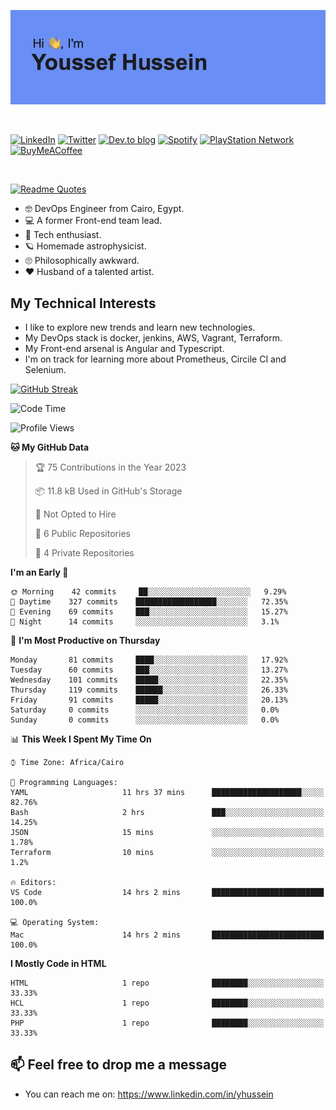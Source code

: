 [![Youssef's GitHub Banner](./assets/youssef-hussein.png)](https://github.com/yorki404)

</br>

[![LinkedIn](https://img.shields.io/badge/linkedin-%230077B5.svg?style=for-the-badge&logo=linkedin&logoColor=white)](https://www.linkedin.com/in/yhussein/)
[![Twitter](https://img.shields.io/badge/yorki404-%231DA1F2.svg?style=for-the-badge&logo=Twitter&logoColor=white)](https://twitter.com/yorki404)
[![Dev.to blog](https://img.shields.io/badge/dev.to-0A0A0A?style=for-the-badge&logo=dev.to&logoColor=white)](https://dev.to/yorki404)
[![Spotify](https://img.shields.io/badge/Spotify-1ED760?style=for-the-badge&logo=spotify&logoColor=white)](https://open.spotify.com/user/yorki404)
[![PlayStation Network](https://img.shields.io/badge/PSN-%230070D1.svg?style=for-the-badge&logo=Playstation&logoColor=white)](https://psnprofiles.com/yorki404)
[![BuyMeACoffee](https://img.shields.io/badge/Buy%20Me%20a%20Coffee-ffdd00?style=for-the-badge&logo=buy-me-a-coffee&logoColor=black)](https://www.buymeacoffee.com/Yorki404)

</br>

[![Readme Quotes](https://quotes-github-readme.vercel.app/api?type=horizontal&theme=dark)](https://github.com/piyushsuthar/github-readme-quotes)


- :nerd_face: DevOps Engineer from Cairo, Egypt.
- :computer: A former Front-end team lead.
- :satellite: Tech enthusiast.
- :ringed_planet: Homemade astrophysicist.
- :roll_eyes: Philosophically awkward.
- :heart: Husband of a talented artist.

## My Technical Interests

- I like to explore new trends and learn new technologies.
- My DevOps stack is docker, jenkins, AWS, Vagrant, Terraform.
- My Front-end arsenal is Angular and Typescript.
- I'm on track for learning more about Prometheus, Circile CI and Selenium.

[![GitHub Streak](https://github-readme-streak-stats.herokuapp.com/?user=yorki404&theme=dark)](https://git.io/streak-stats)

<!--START_SECTION:waka-->
![Code Time](http://img.shields.io/badge/Code%20Time-368%20hrs%207%20mins-blue)

![Profile Views](http://img.shields.io/badge/Profile%20Views-32-blue)

**🐱 My GitHub Data** 

> 🏆 75 Contributions in the Year 2023
 > 
> 📦 11.8 kB Used in GitHub's Storage 
 > 
> 🚫 Not Opted to Hire
 > 
> 📜 6 Public Repositories 
 > 
> 🔑 4 Private Repositories  
 > 
**I'm an Early 🐤** 

```text
🌞 Morning    42 commits     ██░░░░░░░░░░░░░░░░░░░░░░░   9.29% 
🌆 Daytime    327 commits    ██████████████████░░░░░░░   72.35% 
🌃 Evening    69 commits     ███░░░░░░░░░░░░░░░░░░░░░░   15.27% 
🌙 Night      14 commits     ░░░░░░░░░░░░░░░░░░░░░░░░░   3.1%

```
📅 **I'm Most Productive on Thursday** 

```text
Monday       81 commits     ████░░░░░░░░░░░░░░░░░░░░░   17.92% 
Tuesday      60 commits     ███░░░░░░░░░░░░░░░░░░░░░░   13.27% 
Wednesday    101 commits    █████░░░░░░░░░░░░░░░░░░░░   22.35% 
Thursday     119 commits    ██████░░░░░░░░░░░░░░░░░░░   26.33% 
Friday       91 commits     █████░░░░░░░░░░░░░░░░░░░░   20.13% 
Saturday     0 commits      ░░░░░░░░░░░░░░░░░░░░░░░░░   0.0% 
Sunday       0 commits      ░░░░░░░░░░░░░░░░░░░░░░░░░   0.0%

```


📊 **This Week I Spent My Time On** 

```text
⌚︎ Time Zone: Africa/Cairo

💬 Programming Languages: 
YAML                     11 hrs 37 mins      ████████████████████░░░░░   82.76% 
Bash                     2 hrs               ███░░░░░░░░░░░░░░░░░░░░░░   14.25% 
JSON                     15 mins             ░░░░░░░░░░░░░░░░░░░░░░░░░   1.78% 
Terraform                10 mins             ░░░░░░░░░░░░░░░░░░░░░░░░░   1.2%

🔥 Editors: 
VS Code                  14 hrs 2 mins       █████████████████████████   100.0%

💻 Operating System: 
Mac                      14 hrs 2 mins       █████████████████████████   100.0%

```

**I Mostly Code in HTML** 

```text
HTML                     1 repo              ████████░░░░░░░░░░░░░░░░░   33.33% 
HCL                      1 repo              ████████░░░░░░░░░░░░░░░░░   33.33% 
PHP                      1 repo              ████████░░░░░░░░░░░░░░░░░   33.33%

```



<!--END_SECTION:waka-->

## 📫 Feel free to drop me a message
- You can reach me on: https://www.linkedin.com/in/yhussein
